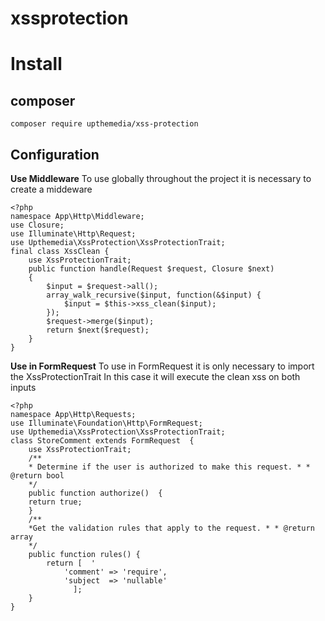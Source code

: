 # xssprotection
# Install 
## composer
    composer require upthemedia/xss-protection

## Configuration
**Use Middleware**
To use globally throughout the project it is necessary to create a middeware

    <?php
    namespace App\Http\Middleware;  
    use Closure;
    use Illuminate\Http\Request;
    use Upthemedia\XssProtection\XssProtectionTrait;  
    final class XssClean {  
	    use XssProtectionTrait;  
	    public function handle(Request $request, Closure $next)  
	    {  
		    $input = $request->all();  
		    array_walk_recursive($input, function(&$input) {  
			    $input = $this->xss_clean($input);  
			});  
			$request->merge($input);  
			return $next($request);
		}
	}
**Use in FormRequest**
To use in FormRequest it is only necessary to import the XssProtectionTrait
In this case it will execute the clean xss on both inputs

    <?php  
    namespace App\Http\Requests;  
    use Illuminate\Foundation\Http\FormRequest;
    use Upthemedia\XssProtection\XssProtectionTrait;  
    class StoreComment extends FormRequest  {  
	    use XssProtectionTrait;  
	    /**  
	    * Determine if the user is authorized to make this request. * * @return bool  
	    */  
	    public function authorize()  {  
	    return true;
	    }  
	    /**
	    *Get the validation rules that apply to the request. * * @return array  
	    */  
	    public function rules() {  
		    return [  '
			    'comment' => 'require', 
			    'subject  => 'nullable'
			      ];
		}
	}
